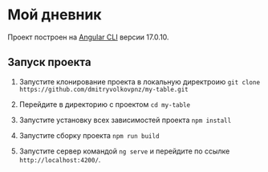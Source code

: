 # Мой дневник

Проект построен на  [Angular CLI](https://github.com/angular/angular-cli) версии 17.0.10.

## Запуск проекта

1. Запустите клонирование проекта в локальную директроию
`git clone https://github.com/dmitryvolkovpnz/my-table.git`

2. Перейдите в директорию с проектом
`cd my-table`

3. Запустите установку всех зависимостей проекта
`npm install`

4. Запустите сборку проекта
`npm run build`

5. Запустите сервер командой `ng serve` и перейдите по ссылке `http://localhost:4200/`.

